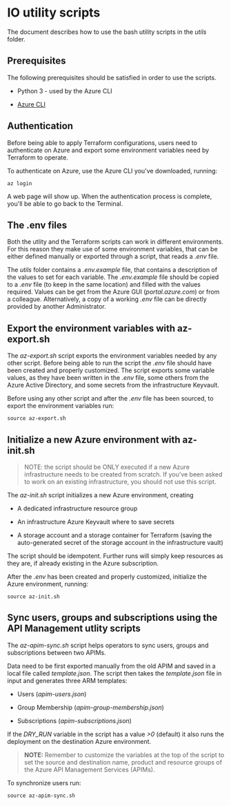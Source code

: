 # IO utility scripts

The document describes how to use the bash utility scripts in the *utils* folder.

## Prerequisites

The following prerequisites should be satisfied in order to use the scripts.

* Python 3 - used by the Azure CLI

* [Azure CLI](https://docs.microsoft.com/it-it/cli/azure/install-azure-cli?view=azure-cli-latest)

## Authentication

Before being able to apply Terraform configurations, users need to authenticate on Azure and export some environment variables need by Terraform to operate.

To authenticate on Azure, use the Azure CLI you've downloaded, running:

```shell
az login
```

A web page will show up. When the authentication process is complete, you'll be able to go back to the Terminal.

## The .env files

Both the utlity and the Terraform scripts can work in different environments. For this reason they make use of some environment variables, that can be either defined manually or exported through a script, that reads a *.env* file.

The *utils* folder contains a *.env.example* file, that contains a description of the values to set for each variable. The *.env.example* file should be copied to a *.env* file (to keep in the same location) and filled with the values required. Values can be get from the Azure GUI (*portal.azure.com*) or from a colleague. Alternatively, a copy of a working *.env* file can be directly provided by another Administrator.

## Export the environment variables with az-export.sh

The *az-export.sh* script exports the environment variables needed by any other script. Before being able to run the script the *.env* file should have been created and properly customized.
The script exports some variable values, as they have been written in the *.env* file, some others from the Azure Active Directory, and some secrets from the infrastructure Keyvault.

Before using any other script and after the *.env* file has been sourced, to export the environment variables run:

```shell
source az-export.sh
```

## Initialize a new Azure environment with az-init.sh

>NOTE: the script should be ONLY executed if a new Azure infrastructure needs to be created from scratch. If you've been asked to work on an existing infrastructure, you should not use this script.

The *az-init.sh* script initializes a new Azure environment, creating

* A dedicated infrastructure resource group

* An infrastructure Azure Keyvault where to save secrets

* A storage account and a storage container for Terraform (saving the auto-generated secret of the storage account in the infrastructure vault)

The script should be idempotent. Further runs will simply keep resources as they are, if already existing in the Azure subscription.

After the *.env* has been created and properly customized, initialize the Azure environment, running:

```shell
source az-init.sh
```

## Sync users, groups and subscriptions using the API Management utlity scripts

The *az-apim-sync.sh* script helps operators to sync users, groups and subscriptions between two APIMs.

Data need to be first exported manually from the old APIM and saved in a local file called *template.json*. The script then takes the *template.json* file in input and generates three ARM templates:

* Users (*apim-users.json*)

* Group Membership (*apim-group-membership.json*)

* Subscriptions (*apim-subscriptions.json*)

If the *DRY_RUN* variable in the script has a value *>0* (default) it also runs the deployment on the destination Azure environment.

>**NOTE:** Remember to customize the variables at the top of the script to set the source and destination name, product and resource groups of the Azure API Management Services (APIMs).

To synchronize users run:

```shell
source az-apim-sync.sh
```
